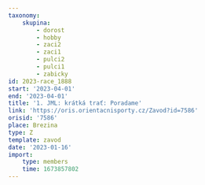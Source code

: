 ```yaml
---
taxonomy:
    skupina:
        - dorost
        - hobby
        - zaci2
        - zaci1
        - pulci2
        - pulci1
        - zabicky
id: 2023-race_1888
start: '2023-04-01'
end: '2023-04-01'
title: '1. JML: krátká trať: Poradame'
link: 'https://oris.orientacnisporty.cz/Zavod?id=7586'
orisid: '7586'
place: Brezina
type: Z
template: zavod
date: '2023-01-16'
import:
    type: members
    time: 1673857802
---
```


